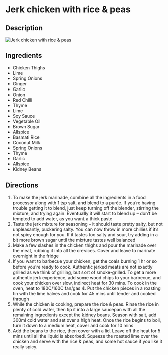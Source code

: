 # Jerk chicken with rice & peas

## Description
![Jerk chicken with rice & peas](https://www.themealdb.com/images/media/meals/tytyxu1515363282.jpg "Jerk chicken with rice & peas")

## Ingredients
- Chicken Thighs
- Lime
- Spring Onions
- Ginger
- Garlic
- Onion
- Red Chilli
- Thyme
- Lime
- Soy Sauce
- Vegetable Oil
- Brown Sugar
- Allspice
- Basmati Rice
- Coconut Milk
- Spring Onions
- Thyme
- Garlic
- Allspice
- Kidney Beans

## Directions
1. To make the jerk marinade, combine all the ingredients in a food processor along with 1 tsp salt, and blend to a purée. If you’re having trouble getting it to blend, just keep turning off the blender, stirring the mixture, and trying again. Eventually it will start to blend up – don’t be tempted to add water, as you want a thick paste
2. Taste the jerk mixture for seasoning – it should taste pretty salty, but not unpleasantly, puckering salty. You can now throw in more chillies if it’s not spicy enough for you. If it tastes too salty and sour, try adding in a bit more brown sugar until the mixture tastes well balanced
3. Make a few slashes in the chicken thighs and pour the marinade over the meat, rubbing it into all the crevices. Cover and leave to marinate overnight in the fridge
4. If you want to barbecue your chicken, get the coals burning 1 hr or so before you’re ready to cook. Authentic jerked meats are not exactly grilled as we think of grilling, but sort of smoke-grilled. To get a more authentic jerk experience, add some wood chips to your barbecue, and cook your chicken over slow, indirect heat for 30 mins. To cook in the oven, heat to 180C/160C fan/gas 4. Put the chicken pieces in a roasting tin with the lime halves and cook for 45 mins until tender and cooked through
5. While the chicken is cooking, prepare the rice & peas. Rinse the rice in plenty of cold water, then tip it into a large saucepan with all the remaining ingredients except the kidney beans. Season with salt, add 300ml cold water and set over a high heat. Once the rice begins to boil, turn it down to a medium heat, cover and cook for 10 mins
6. Add the beans to the rice, then cover with a lid. Leave off the heat for 5 mins until all the liquid is absorbed. Squeeze the roasted lime over the chicken and serve with the rice & peas, and some hot sauce if you like it really spicy.
